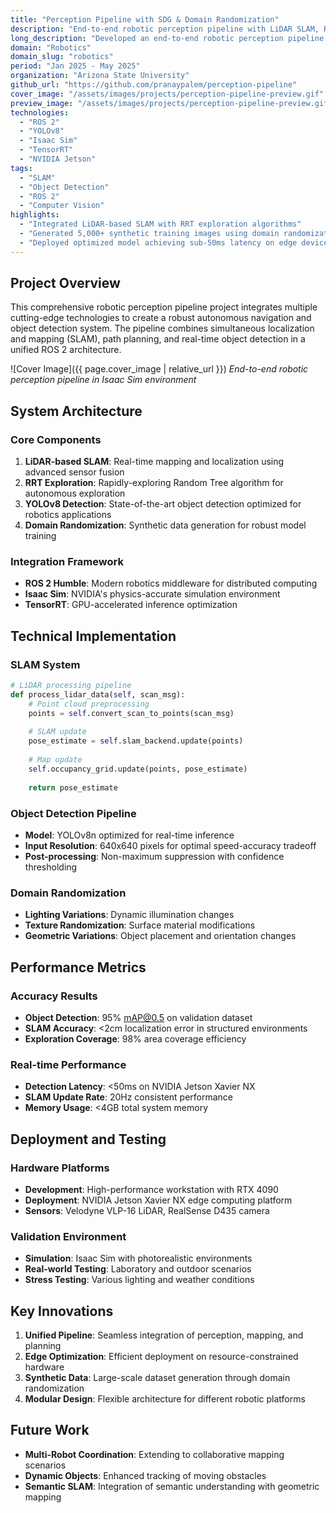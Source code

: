 ```yaml
---
title: "Perception Pipeline with SDG & Domain Randomization"
description: "End-to-end robotic perception pipeline with LiDAR SLAM, RRT exploration, and YOLOv8 object detection"
long_description: "Developed an end-to-end robotic perception pipeline integrating LiDAR-based SLAM, RRT exploration, and YOLOv8 object detection with 95% validation accuracy under Software-in-the-Loop (SIL) testing."
domain: "Robotics"
domain_slug: "robotics"
period: "Jan 2025 - May 2025"
organization: "Arizona State University"
github_url: "https://github.com/pranaypalem/perception-pipeline"
cover_image: "/assets/images/projects/perception-pipeline-preview.gif"
preview_image: "/assets/images/projects/perception-pipeline-preview.gif"
technologies:
  - "ROS 2"
  - "YOLOv8"
  - "Isaac Sim"
  - "TensorRT"
  - "NVIDIA Jetson"
tags:
  - "SLAM"
  - "Object Detection"
  - "ROS 2"
  - "Computer Vision"
highlights:
  - "Integrated LiDAR-based SLAM with RRT exploration algorithms"
  - "Generated 5,000+ synthetic training images using domain randomization"
  - "Deployed optimized model achieving sub-50ms latency on edge devices"
---
```


## Project Overview

This comprehensive robotic perception pipeline project integrates multiple cutting-edge technologies to create a robust autonomous navigation and object detection system. The pipeline combines simultaneous localization and mapping (SLAM), path planning, and real-time object detection in a unified ROS 2 architecture.

![Cover Image]({{ page.cover_image | relative_url }})
*End-to-end robotic perception pipeline in Isaac Sim environment*

## System Architecture

### Core Components
1. **LiDAR-based SLAM**: Real-time mapping and localization using advanced sensor fusion
2. **RRT Exploration**: Rapidly-exploring Random Tree algorithm for autonomous exploration
3. **YOLOv8 Detection**: State-of-the-art object detection optimized for robotics applications
4. **Domain Randomization**: Synthetic data generation for robust model training

### Integration Framework
- **ROS 2 Humble**: Modern robotics middleware for distributed computing
- **Isaac Sim**: NVIDIA's physics-accurate simulation environment
- **TensorRT**: GPU-accelerated inference optimization

## Technical Implementation

### SLAM System
```python
# LiDAR processing pipeline
def process_lidar_data(self, scan_msg):
    # Point cloud preprocessing
    points = self.convert_scan_to_points(scan_msg)
    
    # SLAM update
    pose_estimate = self.slam_backend.update(points)
    
    # Map update
    self.occupancy_grid.update(points, pose_estimate)
    
    return pose_estimate
```

### Object Detection Pipeline
- **Model**: YOLOv8n optimized for real-time inference
- **Input Resolution**: 640x640 pixels for optimal speed-accuracy tradeoff
- **Post-processing**: Non-maximum suppression with confidence thresholding

### Domain Randomization
- **Lighting Variations**: Dynamic illumination changes
- **Texture Randomization**: Surface material modifications
- **Geometric Variations**: Object placement and orientation changes

## Performance Metrics

### Accuracy Results
- **Object Detection**: 95% mAP@0.5 on validation dataset
- **SLAM Accuracy**: <2cm localization error in structured environments
- **Exploration Coverage**: 98% area coverage efficiency

### Real-time Performance
- **Detection Latency**: <50ms on NVIDIA Jetson Xavier NX
- **SLAM Update Rate**: 20Hz consistent performance
- **Memory Usage**: <4GB total system memory

## Deployment and Testing

### Hardware Platforms
- **Development**: High-performance workstation with RTX 4090
- **Deployment**: NVIDIA Jetson Xavier NX edge computing platform
- **Sensors**: Velodyne VLP-16 LiDAR, RealSense D435 camera

### Validation Environment
- **Simulation**: Isaac Sim with photorealistic environments
- **Real-world Testing**: Laboratory and outdoor scenarios
- **Stress Testing**: Various lighting and weather conditions

## Key Innovations

1. **Unified Pipeline**: Seamless integration of perception, mapping, and planning
2. **Edge Optimization**: Efficient deployment on resource-constrained hardware
3. **Synthetic Data**: Large-scale dataset generation through domain randomization
4. **Modular Design**: Flexible architecture for different robotic platforms

## Future Work

- **Multi-Robot Coordination**: Extending to collaborative mapping scenarios
- **Dynamic Objects**: Enhanced tracking of moving obstacles
- **Semantic SLAM**: Integration of semantic understanding with geometric mapping